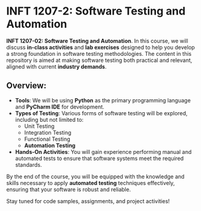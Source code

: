 # INFT 1207-2: Software Testing and Automation

**INFT 1207-02: Software Testing and Automation**. In this course, we will discuss **in-class activities** and **lab exercises** designed to help you develop a strong foundation in software testing methodologies. The content in this repository is aimed at making software testing both practical and relevant, aligned with current **industry demands**.

## Overview:

- **Tools**: We will be using **Python** as the primary programming language and **PyCharm IDE** for development.
- **Types of Testing**: Various forms of software testing will be explored, including but not limited to:
  - Unit Testing
  - Integration Testing
  - Functional Testing
  - **Automation Testing**
- **Hands-On Activities**: You will gain experience performing manual and automated tests to ensure that software systems meet the required standards.

By the end of the course, you will be equipped with the knowledge and skills necessary to apply **automated testing** techniques effectively, ensuring that your software is robust and reliable.

Stay tuned for code samples, assignments, and project activities!
